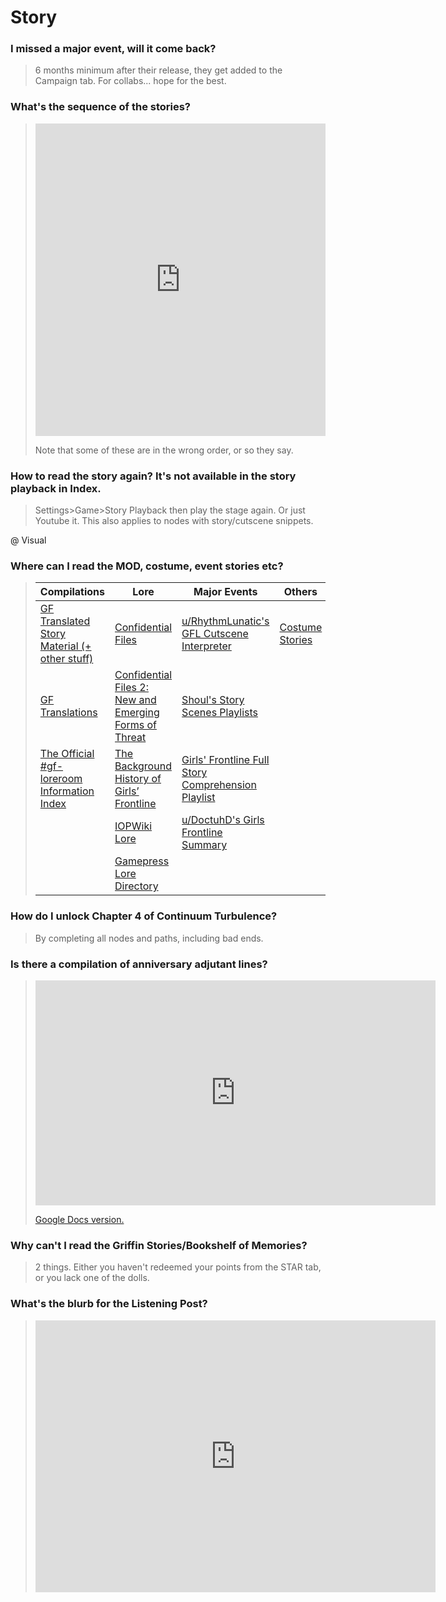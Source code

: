 # Story

### I missed a major event, will it come back?

> 6 months minimum after their release, they get added to the Campaign tab. For collabs... hope for the best.

### What's the sequence of the stories?

> <iframe width="100%" height="500" src="https://docs.google.com/spreadsheets/d/1Gm5kl_ep0MY29WPxBd-CqQrtAmDtzxSO/preview?pli=1" frameborder="0">Redditor u/CuriousCanidae's overview.</iframe>
>
> Note that some of these are in the wrong order, or so they say.


### How to read the story again? It's not available in the story playback in Index.

> Settings>Game>Story Playback then play the stage again. Or just Youtube it. This also applies to nodes with story/cutscene snippets.

@ Visual

### Where can I read the MOD, costume, event stories etc?

> | Compilations | Lore | Major Events | Others |
> | --- | --- | --- | --- |
> | [GF Translated Story Material (+ other stuff)](https://drive.google.com/drive/folders/14sNze_lnv5EwL1bl_g3IOVQIo6GGYUJp "Linked into by the links below") | [Confidential Files](https://docs.google.com/document/d/1JyJ-o9gHCeCdN2h8PhhRdFczejLs6Wve8dziQZUSEGk) | [u/RhythmLunatic's GFL Cutscene Interpreter](https://gfl.amaryllisworks.pw/) | [Costume Stories](https://drive.google.com/drive/folders/13AiWn_jgIxWUTK2T7EVjFV8Rkk6jptEs) |
> | [GF Translations](https://drive.google.com/drive/folders/14bAuWaGbagJwucmlit3EkXFqMRV9NHZO) | [Confidential Files 2: New and Emerging Forms of Threat](https://drive.google.com/drive/folders/17_9Tu-90ZWrvlHPzgWbVwSQebJ4nHiR7) | [Shoul's Story Scenes Playlists](https://www.youtube.com/channel/UC_JmwXOfYqOKpGGtc5gcVmw) ||
> | [The Official #gf-loreroom Information Index](https://docs.google.com/spreadsheets/d/1LYV05D7kGTKp_FS7cJrNrJlVxeRAnFVnr6vCTo5F-YM) | [The Background History of Girls’ Frontline](https://twitter.com/YZsFerrari/status/1379877420732448777) | [Girls' Frontline Full Story Comprehension Playlist](https://youtube.com/playlist?list=PL9y52Flm1yM-tJJoom2zfrWTpaO1mTw8M "Translated up to Isomer") ||
> || [IOPWiki Lore](https://iopwiki.com/wiki/Lore) | [u/DoctuhD's Girls Frontline Summary](https://docs.google.com/document/d/1yn0sjoktIb2f-KC6bxn3R0qpCUChBPpIQuERcLmBHbg "Isomer-Polarized Light") ||
> || [Gamepress Lore Directory](https://gamepress.gg/girlsfrontline/lore-directory) |||

### How do I unlock Chapter 4 of Continuum Turbulence?

> By completing all nodes and paths, including bad ends.

### Is there a compilation of anniversary adjutant lines?

> <iframe src="https://www.youtube.com/embed/videoseries?list=PL4Z0akElhimzHHiVMCozfUn1B6tYKjwPR" width="640" height="360" frameborder="0">Playlist by redditor u/paperrabbit.</iframe>
>
> [Google Docs version.](https://docs.google.com/document/d/1W5JzUGaC_fL5itce05WnkHcu7wX_sEn2vQlbgQNeKAk/)

### Why can't I read the Griffin Stories/Bookshelf of Memories?

> 2 things. Either you haven't redeemed your points from the STAR tab, or you lack one of the dolls.

### What's the blurb for the Listening Post?

> <iframe id="reddit-embed" src="https://www.redditmedia.com/r/girlsfrontline/comments/t42t86/weekly_commanders_lounge_march_01_2022/hz2dti3/?depth=1&amp;showmore=false&amp;embed=true&amp;showmedia=false&amp;theme=dark" sandbox="allow-scripts allow-same-origin allow-popups" style="border: none;" height="435" width="640" scrolling="no"></iframe>